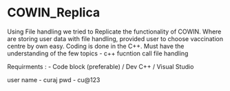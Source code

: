# COWIN_Replica
Using File handling we tried to Replicate the functionality of COWIN. Where are storing user data with file handling, provided user to choose vaccination centre by own easy. Coding is done in the C++.
Must have the understanding of the few topics - 
  c++
  fucntion call
  file handling

Requirments : - 
Code block (preferable) / Dev C++ / Visual Studio

user name - curaj
pwd - cu@123
  
